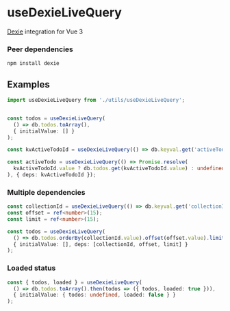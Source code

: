 # useDexieLiveQuery
[Dexie](https://dexie.org) integration for Vue 3

### Peer dependencies
```shell
npm install dexie
```

## Examples

```typescript
import useDexieLiveQuery from './utils/useDexieLiveQuery';


const todos = useDexieLiveQuery(
  () => db.todos.toArray(),
  { initialValue: [] }
);

const kvActiveTodoId = useDexieLiveQuery(() => db.keyval.get('activeTodoId').then(res => res?.value));

const activeTodo = useDexieLiveQuery(() => Promise.resolve(
  kvActiveTodoId.value ? db.todos.get(kvActiveTodoId.value) : undefined;
), { deps: kvActiveTodoId });
```

### Multiple dependencies

```typescript
const collectionId = useDexieLiveQuery(() => db.keyval.get('collectionId').then(res => res?.value));
const offset = ref<number>(15);
const limit = ref<number>(15);

const todos = useDexieLiveQuery(
  () => db.todos.orderBy(collectionId.value).offset(offset.value).limit(limit.value).toArray(),
  { initialValue: [], deps: [collectionId, offset, limit] }
);
```

### Loaded status

```typescript
const { todos, loaded } = useDexieLiveQuery(
  () => db.todos.toArray().then(todos => ({ todos, loaded: true })),
  { initialValue: { todos: undefined, loaded: false } }
);
```
